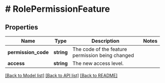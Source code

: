 # # RolePermissionFeature

## Properties

Name | Type | Description | Notes
------------ | ------------- | ------------- | -------------
**permission_code** | **string** | The code of the feature permission being changed |
**access** | **string** | The new access level. |

[[Back to Model list]](../../README.md#models) [[Back to API list]](../../README.md#endpoints) [[Back to README]](../../README.md)
